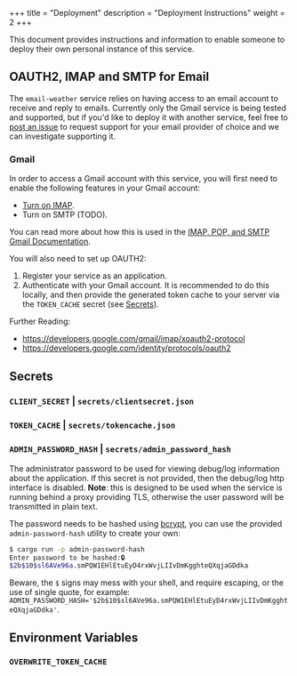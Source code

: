 +++
title = "Deployment"
description = "Deployment Instructions"
weight = 2
+++

This document provides instructions and information to enable someone to deploy their own personal instance of this service.

## OAUTH2, IMAP and SMTP for Email

The `email-weather` service relies on having access to an email account to receive and reply to emails. Currently only the Gmail service is being tested and supported, but if you'd like to deploy it with another service, feel free to [post an issue](https://github.com/kellpossible/email-weather/issues) to request support for your email provider of choice and we can investigate supporting it.

### Gmail

In order to access a Gmail account with this service, you will first need to enable the following features in your Gmail account:

+ [Turn on IMAP](https://support.google.com/mail/answer/7126229#zippy=%2Cstep-check-that-imap-is-turned-on).
+ Turn on SMTP (TODO).

You can read more about how this is used in the [IMAP, POP, and SMTP Gmail Documentation](https://developers.google.com/gmail/imap/imap-smtp).

You will also need to set up OAUTH2:

1. Register your service as an application.
2. Authenticate with your Gmail account. It is recommended to do this locally, and then provide the generated token cache to your server via the `TOKEN_CACHE` secret (see [Secrets](#secrets)).

Further Reading:

+ https://developers.google.com/gmail/imap/xoauth2-protocol
+ https://developers.google.com/identity/protocols/oauth2


## Secrets

### `CLIENT_SECRET` | `secrets/clientsecret.json`

### `TOKEN_CACHE` | `secrets/tokencache.json`

### `ADMIN_PASSWORD_HASH` | `secrets/admin_password_hash`

The administrator password to be used for viewing debug/log information about the application. If this secret is not provided, then the debug/log http interface is disabled. **Note**: this is designed to be used when the service is running behind a proxy providing TLS, otherwise the user password will be transmitted in plain text.

The password needs to be hashed using [bcrypt](https://en.wikipedia.org/wiki/Bcrypt), you can use the provided `admin-password-hash` utility to create your own:

```bash
$ cargo run -p admin-password-hash
Enter password to be hashed:🔒
$2b$10$sl6AVe96a.smPQW1EHlEtuEyD4rxWvjLIIvDmKgghteQXqjaGDdka
```

Beware, the `$` signs may mess with your shell, and require escaping, or the use of single quote, for example: `ADMIN_PASSWORD_HASH='$2b$10$sl6AVe96a.smPQW1EHlEtuEyD4rxWvjLIIvDmKgghteQXqjaGDdka'`.

## Environment Variables

### `OVERWRITE_TOKEN_CACHE`
